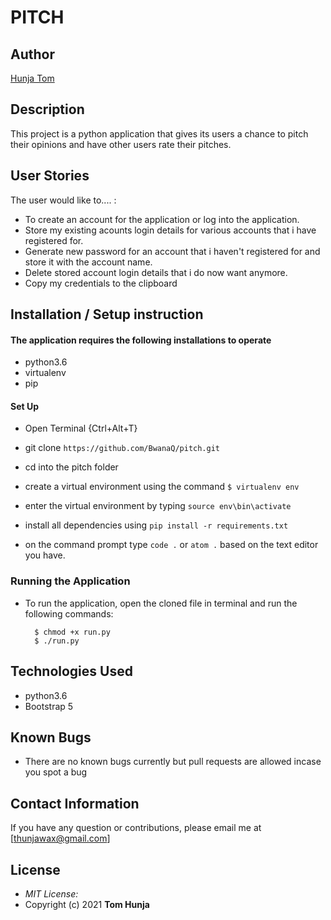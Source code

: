 # PITCH

## Author

[Hunja Tom](https://github.com/BwanaQ)

## Description

This project is a python application that gives its users a chance to pitch their opinions and have other users rate their pitches.

## User Stories

The user would like to.... :

- To create an account for the application or log into the application.
- Store my existing acounts login details for various accounts that i have registered for.
- Generate new password for an account that i haven't registered for and store it with the account name.
- Delete stored account login details that i do now want anymore.
- Copy my credentials to the clipboard

## Installation / Setup instruction

#### The application requires the following installations to operate

- python3.6
- virtualenv
- pip

#### Set Up

- Open Terminal {Ctrl+Alt+T}

- git clone `https://github.com/BwanaQ/pitch.git`

- cd into the pitch folder

- create a virtual environment using the command `$ virtualenv env`

- enter the virtual environment by typing `source env\bin\activate`

- install all dependencies using `pip install -r requirements.txt`

- on the command prompt type `code .` or `atom .` based on the text editor you have.

### Running the Application

- To run the application, open the cloned file in terminal and run the following commands:

        $ chmod +x run.py
        $ ./run.py

## Technologies Used

- python3.6
- Bootstrap 5

## Known Bugs

- There are no known bugs currently but pull requests are allowed incase you spot a bug

## Contact Information

If you have any question or contributions, please email me at [thunjawax@gmail.com]

## License

- _MIT License:_
- Copyright (c) 2021 **Tom Hunja**
